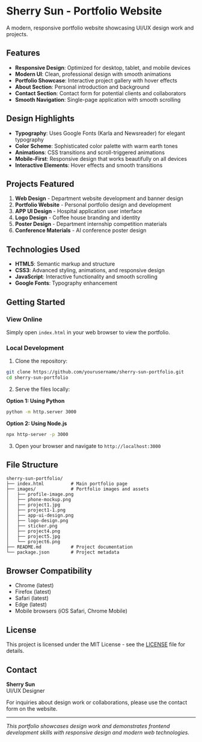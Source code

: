 # Sherry Sun - Portfolio Website

A modern, responsive portfolio website showcasing UI/UX design work and projects.

## Features

- **Responsive Design**: Optimized for desktop, tablet, and mobile devices
- **Modern UI**: Clean, professional design with smooth animations
- **Portfolio Showcase**: Interactive project gallery with hover effects
- **About Section**: Personal introduction and background
- **Contact Section**: Contact form for potential clients and collaborators
- **Smooth Navigation**: Single-page application with smooth scrolling

## Design Highlights

- **Typography**: Uses Google Fonts (Karla and Newsreader) for elegant typography
- **Color Scheme**: Sophisticated color palette with warm earth tones
- **Animations**: CSS transitions and scroll-triggered animations
- **Mobile-First**: Responsive design that works beautifully on all devices
- **Interactive Elements**: Hover effects and smooth transitions

## Projects Featured

1. **Web Design** - Department website development and banner design
2. **Portfolio Website** - Personal portfolio design and development  
3. **APP UI Design** - Hospital application user interface
4. **Logo Design** - Coffee house branding and identity
5. **Poster Design** - Department internship competition materials
6. **Conference Materials** - AI conference poster design

## Technologies Used

- **HTML5**: Semantic markup and structure
- **CSS3**: Advanced styling, animations, and responsive design
- **JavaScript**: Interactive functionality and smooth scrolling
- **Google Fonts**: Typography enhancement

## Getting Started

### View Online
Simply open `index.html` in your web browser to view the portfolio.

### Local Development

1. Clone the repository:
```bash
git clone https://github.com/yourusername/sherry-sun-portfolio.git
cd sherry-sun-portfolio
```

2. Serve the files locally:

**Option 1: Using Python**
```bash
python -m http.server 3000
```

**Option 2: Using Node.js**
```bash
npx http-server -p 3000
```

3. Open your browser and navigate to `http://localhost:3000`

## File Structure

```
sherry-sun-portfolio/
├── index.html          # Main portfolio page
├── images/             # Portfolio images and assets
│   ├── profile-image.png
│   ├── phone-mockup.png
│   ├── project1.jpg
│   ├── project1-1.png
│   ├── app-ui-design.png
│   ├── logo-design.png
│   ├── sticker.png
│   ├── project4.png
│   ├── project5.jpg
│   └── project6.png
├── README.md           # Project documentation
└── package.json        # Project metadata
```

## Browser Compatibility

- Chrome (latest)
- Firefox (latest)
- Safari (latest)
- Edge (latest)
- Mobile browsers (iOS Safari, Chrome Mobile)

## License

This project is licensed under the MIT License - see the [LICENSE](LICENSE) file for details.

## Contact

**Sherry Sun**  
UI/UX Designer

For inquiries about design work or collaborations, please use the contact form on the website.

---

*This portfolio showcases design work and demonstrates frontend development skills with responsive design and modern web technologies.* 